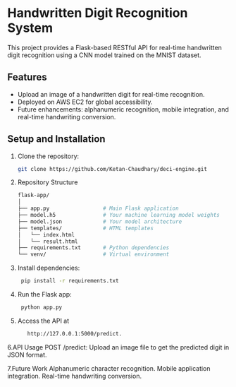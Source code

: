# Handwritten Digit Recognition System

This project provides a Flask-based RESTful API for real-time handwritten digit recognition using a CNN model trained on the MNIST dataset.

## Features
- Upload an image of a handwritten digit for real-time recognition.
- Deployed on AWS EC2 for global accessibility.
- Future enhancements: alphanumeric recognition, mobile integration, and real-time handwriting conversion.

## Setup and Installation

1. Clone the repository:
   ```bash
   git clone https://github.com/Ketan-Chaudhary/deci-engine.git


2. Repository Structure
    ```bash
    flask-app/
    │
    ├── app.py                 # Main Flask application
    ├── model.h5               # Your machine learning model weights
    ├── model.json             # Your model architecture
    ├── templates/             # HTML templates
    │   └── index.html
    │   └── result.html
    ├── requirements.txt       # Python dependencies
    └── venv/                  # Virtual environment

4. Install dependencies:
   ```bash
    pip install -r requirements.txt


5. Run the Flask app:
   ```bash
    python app.py

6. Access the API at
   ```bash
      http://127.0.0.1:5000/predict.
   

6.API Usage
  POST /predict: Upload an image file to get the predicted digit in JSON format.
  
7.Future Work
  Alphanumeric character recognition.
  Mobile application integration.
  Real-time handwriting conversion.
